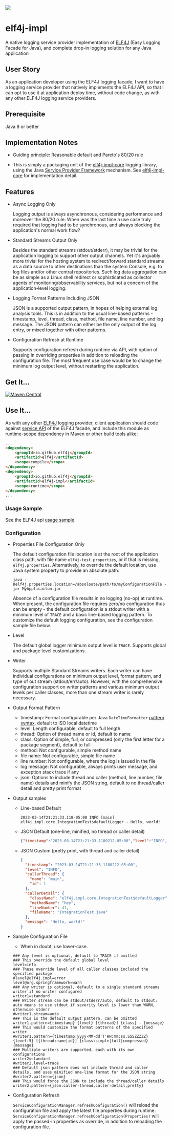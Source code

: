 [![](https://img.shields.io/static/v1?label=github&message=repo&color=blue)](https://github.com/elf4j/elf4j-impl)

# elf4j-impl

A native logging service provider implementation of [ELF4J](https://github.com/elf4j/elf4j) (Easy Logging Facade for
Java), and complete drop-in logging solution for any Java application

## User Story

As an application developer using the ELF4J logging facade, I want to have a logging service provider that natively
implements the ELF4J API, so that I can opt to use it at application deploy time, without code change, as with any other
ELF4J logging service providers.

## Prerequisite

Java 8 or better

## Implementation Notes

* Guiding principle: Reasonable default and Pareto's 80/20 rule

* This is simply a packaging unit of the [elf4j-impl-core](https://github.com/elf4j/elf4j-impl-core) logging library,
  using the Java [Service Provider Framework](https://docs.oracle.com/javase/8/docs/api/java/util/ServiceLoader.html)
  mechanism. See [elf4j-impl-core](https://github.com/elf4j/elf4j-impl-core) for implementation detail.

## Features

* Async Logging Only

  Logging output is always asynchronous, considering performance and moreover the 80/20 rule: When was the last time a
  use case truly required that logging had to be synchronous, and always blocking the application's normal work flow?

* Standard Streams Output Only

  Besides the standard streams (stdout/stderr), it may be trivial for the application logging to support other output
  channels. Yet it's arguably more trivial for the hosting system to redirect/forward standard streams as a data source
  to other destinations than the system Console, e.g. to log files and/or other central repositories. Such log data
  aggregation can be as simple as a Linux shell redirect or sophisticated as collector agents of
  monitoring/observability services, but not a concern of the application-level logging.

* Logging Format Patterns Including JSON

  JSON is a supported output pattern, in hopes of helping external log analysis tools. This is in addition to the usual
  line-based patterns - timestamp, level, thread, class, method, file name, line number, and log message. The JSON
  pattern can either be the only output of the log entry, or mixed together with other patterns.

* Configuration Refresh at Runtime

  Supports configuration refresh during runtime via API, with option of passing in overriding properties in addition to
  reloading the configuration file. The most frequent use case would be to change the minimum log output level, without
  restarting the application.

## Get It...

[![Maven Central](https://img.shields.io/maven-central/v/io.github.elf4j/elf4j-impl.svg?label=Maven%20Central)](https://central.sonatype.com/search?smo=true&q=pkg%253Amaven%252Fio.github.elf4j%252Felf4j-impl)

## Use It...

As with any other [ELF4J](https://github.com/elf4j/elf4j) logging provider, client application should code
against [service API](https://github.com/elf4j/elf4j#service-interface-and-access-api) of the ELF4J facade, and include
this module as runtime-scope dependency in Maven or other build tools alike:

```html
...
<dependency>
    <groupId>io.github.elf4j</groupId>
    <artifactId>elf4j</artifactId>
    <scope>compile</scope>
</dependency>
<dependency>
    <groupId>io.github.elf4j</groupId>
    <artifactId>elf4j-impl</artifactId>
    <scope>runtime</scope>
</dependency>
...
```

### Usage Sample

See the ELF4J api [usage sample](https://github.com/elf4j/elf4j#for-logging-service-api-users).

### Configuration

* Properties File Configuration Only

  The default configuration file location is at the root of the application class path, with file
  name `elf4j-test.properties`, or if that is missing, `elf4j.properties`. Alternatively, to override the default
  location, use Java system property to provide an absolute path:

  ```
  java -Delf4j.properties.location=/absoloute/path/to/myConfigurationFile -jar MyApplicaiton.jar
  ``` 

  Absence of a configuration file results in no logging (no-op) at runtime. When present, the configuration file
  requires zero/no configuration thus can be empty - the default configuration is a stdout writer with a minimum level
  of `TRACE` and a basic line-based logging pattern. To customize the default logging configuration, see the
  configuration sample file below.

* Level

  The default global logger minimum output level is `TRACE`. Supports global and package level customizations.

* Writer

  Supports multiple Standard Streams writers. Each writer can have individual configurations on minimum output level,
  format pattern, and type of out stream (stdout/err/auto). However, with the comprehensive configuration support on
  writer patterns and various minimum output levels per caller classes, more than one stream writer is rarely necessary.

* Output Format Pattern
    * timestamp: Format configurable per Java
      `DateTimeFormatter` [pattern syntax](https://docs.oracle.com/javase/8/docs/api/java/time/format/DateTimeFormatter.html#patterns),
      default to ISO local datetime
    * level: Length configurable, default to full length
    * thread: Option of thread name or id, default to name
    * class: Option of simple, full, or compressed (only the first letter for a package segment), default to full
    * method: Not configurable, simple method name
    * file name: Not configurable, simple file name
    * line number: Not configurable, where the log is issued in the file
    * log message: Not configurable, always prints user message, and exception stack trace if any
    * json: Options to include thread and caller (method, line number, file name) details and minify the JSON string,
      default to no thread/caller detail and pretty print format

* Output samples
    * Line-based Default
      ```
      2023-03-14T21:21:33.118-05:00 INFO [main] elf4j.impl.core.IntegrationTest$defaultLogger - Hello, world!
      ```
    * JSON Default (one-line, minified, no thread or caller detail)
      ```json
      {"timestamp":"2023-03-14T21:21:33.1180212-05:00","level":"INFO","callerClass":"elf4j.impl.core.IntegrationTest$defaultLogger","message":"Hello, world!"}
      ```
    * JSON Custom (pretty print, with thread and caller detail)
      ```json
      {
        "timestamp": "2023-03-14T21:21:33.1180212-05:00",
        "level": "INFO",
        "callerThread": {
          "name": "main",
          "id": 1
        },
        "callerDetail": {
          "className": "elf4j.impl.core.IntegrationTest$defaultLogger",
          "methodName": "hey",
          "lineNumber": 41,
          "fileName": "IntegrationTest.java"
        },
        "message": "Hello, world!"
      }
      ```

* Sample Configuration File
    * When in doubt, use lower-case.

  ```properties
  ### Any level is optional, default to TRACE if omitted
  ### This override the default global level
  level=info
  ### These override level of all caller classes included the specified package
  #level@elf4j.impl=error
  level@org.springframework=warn
  ### Any writer is optional, default to a single standard streams writer if no writer configured
  writer1=standard
  ### Writer stream can be stdout/stderr/auto, default to stdout; auto means to use stdout if severity level is lower than WARN, otherwise stderr
  #writer1.stream=auto
  ### This is the default output pattern, can be omitted
  writer1.pattern={timestamp} {level} [{thread}] {class} - {message}
  ### This would customize the format patterns of the specified writer
  #writer1.pattern={timestamp:yyyy-MM-dd'T'HH:mm:ss.SSSZZZZZ} {level:5} [{thread:name|id}] {class:simple|full|compressed} - {message}
  ### Multiple writers are supported, each with its own configurations
  writer2=standard
  #writer2.level=trace
  ### Default json pattern does not include thread and caller details, and uses minified one-line format for the JSON string
  #writer2.pattern={json}
  ### This would force the JSON to include the thread/caller details
  writer2.pattern={json:caller-thread,caller-detail,pretty}
  ```

* Configuration Refresh

  `ServiceConfigurationManager.refreshConfiguration()` will reload the configuration file and apply the latest file
  properties during runtime. `ServiceConfigurationManager.refreshConfiguration(Properties)` will apply the passed-in
  properties as override, in addition to reloading the configuration file.
